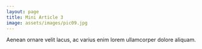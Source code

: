 ```yaml
---
layout: page
title: Mini Article 3
image: assets/images/pic09.jpg
---
```

Aenean ornare velit lacus, ac varius enim lorem ullamcorper dolore aliquam.
<!--excerpt-->